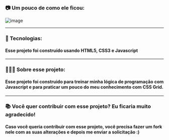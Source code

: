### 📷 Um pouco de como ele ficou:
![image](https://user-images.githubusercontent.com/71419758/93693507-0eb6e000-fad7-11ea-91d8-9fd3f2d6cad9.png)
<hr>

### 🚀 Tecnologias: 
#### Esse projeto foi construído usando HTML5, CSS3 e Javascript
<hr>

### 👨🏻‍💻 Sobre esse projeto:
#### Esse projeto foi construido para treinar minha lógica de programação com Javascript e para praticar um pouco do meu conhecimento com CSS Grid.
<hr>

### 📚 Você quer contribuir com esse projeto? Eu ficaria muito agradecido! 
#### Caso você queria contribuir com esse projeto, você precisa fazer um fork nele com as suas alterações e depois me enviar a solicitação :)
